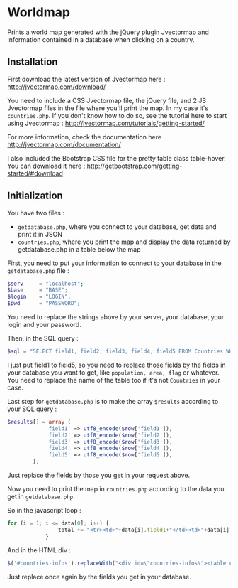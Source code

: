 # Worldmap

Prints a world map generated with the jQuery plugin Jvectormap and information contained in a database when clicking on a country.

## Installation

First download the latest version of Jvectormap here : http://jvectormap.com/download/

You need to include a CSS Jvectormap file, the jQuery file, and 2 JS Jvectormap files in the file where you'll print the map.
In my case it's ```countries.php```.
If you don't know how to do so, see the tutorial here to start using Jvectormap : http://jvectormap.com/tutorials/getting-started/

For more information, check the documentation here http://jvectormap.com/documentation/

I also included the Bootstrap CSS file for the pretty table class table-hover.
You can download it here : http://getbootstrap.com/getting-started/#download

## Initialization

You have two files :
* ```getdatabase.php```, where you connect to your database, get data and print it in JSON
* ```countries.php```, where you print the map and display the data returned by getdatabase.php in a table below the map

First, you need to put your information to connect to your database in the ```getdatabase.php``` file :

```php
$serv     = "localhost";
$base     = "BASE";
$login    = "LOGIN";
$pwd      = "PASSWORD";
```

You need to replace the strings above by your server, your database, your login and your password.

Then, in the SQL query :

```php
$sql = "SELECT field1, field2, field3, field4, field5 FROM Countries WHERE field1='".$code."'";
```

I just put field1 to field5, so you need to replace those fields by the fields in your database you want to get, like ```population, area, flag``` or whatever.
You need to replace the name of the table too if it's not ```Countries``` in your case.

Last step for ```getdatabase.php``` is to make the array ```$results``` according to your SQL query :

```php
$results[] = array (
            'field1' => utf8_encode($row['field1']),
            'field2' => utf8_encode($row['field2']),
            'field3' => utf8_encode($row['field3']),
            'field4' => utf8_encode($row['field4']),
            'field5' => utf8_encode($row['field5']),
        );
```

Just replace the fields by those you get in your request above.

Now you need to print the map in ```countries.php``` according to the data you get in ```getdatabase.php```.

So in the javascript loop :

```javascript
for (i = 1; i <= data[0]; i++) {
				total += "<tr><td>"+data[i].field1+"</td><td>"+data[i].field2+"</td><td>"+data[i].field3+"</td><td>"+data[i].field4+"</td><td>"+data[i].field5+"</td></tr>";
		    }
```

And in the HTML div :

```javascript
$('#countries-infos').replaceWith("<div id=\"countries-infos\"><table class=\"table table-hover\"><tr><td><h5>Field1</h5></td><td><h5>Field2</h5></td><td><h5>Field3</h5></td><td><h5>Field4</h5></td><td><h5>Field5</h5></td></tr>"+total+"</table></div>");
```

Just replace once again by the fields you get in your database.
